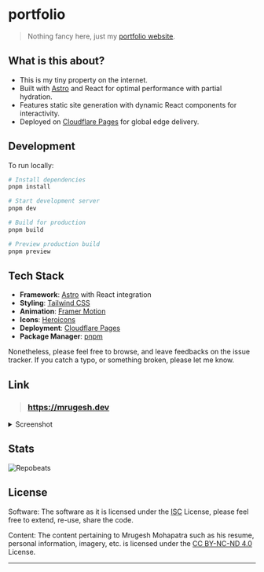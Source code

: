 # portfolio

> Nothing fancy here, just my [portfolio website][personal-website].

## What is this about?

- This is my tiny property on the internet.
- Built with [Astro](https://astro.build) and React for optimal performance with partial hydration.
- Features static site generation with dynamic React components for interactivity.
- Deployed on [Cloudflare Pages](https://pages.cloudflare.com) for global edge delivery.

## Development

To run locally:

```bash
# Install dependencies
pnpm install

# Start development server
pnpm dev

# Build for production
pnpm build

# Preview production build
pnpm preview
```

## Tech Stack

- **Framework**: [Astro](https://astro.build) with React integration
- **Styling**: [Tailwind CSS](https://tailwindcss.com)
- **Animation**: [Framer Motion](https://framer.com/motion)
- **Icons**: [Heroicons](https://heroicons.com)
- **Deployment**: [Cloudflare Pages](https://pages.cloudflare.com)
- **Package Manager**: [pnpm](https://pnpm.io)

Nonetheless, please feel free to browse, and leave feedbacks on the issue
tracker. If you catch a typo, or something broken, please let me know.

## Link

> ### <https://mrugesh.dev>

<details>
<summary>Screenshot</summary>

![Screenshot][screenshot]

</details>

## Stats

![Repobeats][repobeats-img]

## License

Software: The software as it is licensed under the [ISC](LICENSE) License,
please feel free to extend, re-use, share the code.

Content: The content pertaining to Mrugesh Mohapatra such as his resume,
personal information, imagery, etc. is licensed under the [CC BY-NC-ND
4.0][by-nc-nd-4] License.

---

[screenshot]: https://github.com/user-attachments/assets/70b057ec-a3d3-49c7-8cfa-5e65a7486148 'Website screenshot'
[personal-website]: https://mrugesh.dev
[by-nc-nd-4]: https://creativecommons.org/licenses/by-nc-nd/4.0/
[repobeats-img]: https://repobeats.axiom.co/api/embed/7554011ecd870f9d366a22f913161e180165ec85.svg 'Repobeats analytics image'
